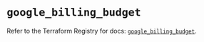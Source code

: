 # `google_billing_budget`

Refer to the Terraform Registry for docs: [`google_billing_budget`](https://registry.terraform.io/providers/hashicorp/google-beta/6.36.0/docs/resources/google_billing_budget).
